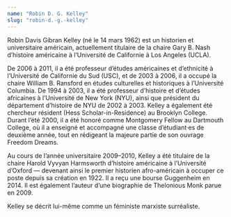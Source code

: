 ```yaml
---
name: "Robin D. G. Kelley"
slug: "robin-d.-g.-kelley"
---
```


Robin Davis Gibran Kelley (né le 14 mars 1962) est un historien et universitaire américain, actuellement titulaire de la chaire Gary B. Nash d’histoire américaine à l’Université de Californie à Los Angeles (UCLA).

De 2006 à 2011, il a été professeur d’études américaines et d’ethnicité à l’Université de Californie du Sud (USC), et de 2003 à 2006, il a occupé la chaire William B. Ransford en études culturelles et historiques à l’Université Columbia. De 1994 à 2003, il a été professeur d’histoire et d’études africaines à l’Université de New York (NYU), ainsi que président du département d’histoire de NYU de 2002 à 2003. Kelley a également été chercheur résident (Hess Scholar-in-Residence) au Brooklyn College. Durant l’été 2000, il a été honoré comme Montgomery Fellow au Dartmouth College, où il a enseigné et accompagné une classe d’étudiant·es de deuxième année, tout en rédigeant la majeure partie de son ouvrage Freedom Dreams.

Au cours de l’année universitaire 2009–2010, Kelley a été titulaire de la chaire Harold Vyvyan Harmsworth d’histoire américaine à l’Université d’Oxford — devenant ainsi le premier historien afro-américain à occuper ce poste depuis sa création en 1922. Il a reçu une bourse Guggenheim en 2014. Il est également l’auteur d’une biographie de Thelonious Monk parue en 2009.

Kelley se décrit lui-même comme un féministe marxiste surréaliste.